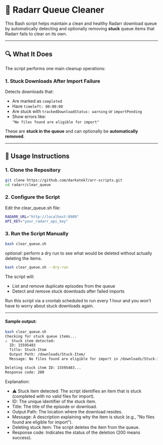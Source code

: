# 🧹 Radarr Queue Cleaner

This Bash script helps maintain a clean and healthy Radarr download queue by automatically detecting and optionally removing **stuck** queue items that Radarr fails to clear on its own.

---

## 🔍 What It Does

The script performs one main cleanup operations:

### 1. Stuck Downloads After Import Failure

Detects downloads that:
- Are marked as `completed`
- Have `timeleft: 00:00:00`
- Are stuck with `trackedDownloadStatus: warning` or `importPending`
- Show errors like:  
  `"No files found are eligible for import"`

These are **stuck in the queue** and can optionally be **automatically removed**.

---

## 🚀 Usage Instructions

### 1. Clone the Repository

```bash
git clone https://github.com/darkatek7/arr-scripts.git
cd radarr/clear_queue
```

### 2. Configure the Script
Edit the clear_queue.sh file:
 ```bash
RADARR_URL="http://localhost:8989"
API_KEY="your_radarr_api_key"
```

### 3. Run the Script Manually
```bash
bash clear_queue.sh
```

_optional:_ perform a dry run to see what would be deleted without actually deleting the items.
```bash
bash clear_queue.sh --dry-run
```

The script will:
* List and remove duplicate episodes from the queue
* Detect and remove stuck downloads after failed imports

Run this script via a crontab scheduled to run every 1 hour and you won't have to worry about stuck downloads again.

---

#### Sample output:
```bash
bash clear_queue.sh 
Checking for stuck queue items...
⚠️  Stuck item detected:
  ID: 15595483
  Title: Stuck-Item
  Output Path: /downloads/Stuck-Item/
  Message: No files found are eligible for import in /downloads/Stuck-Item/

Deleting stuck item ID: 15595483...
Response code: 200
```

Explanation:
* ⚠️ Stuck item detected: The script identifies an item that is stuck (completed with no valid files for import).
* ID: The unique identifier of the stuck item.
* Title: The title of the episode or download.
* Output Path: The location where the download resides.
* Message: A description explaining why the item is stuck (e.g., "No files found are eligible for import").
* Deleting stuck item: The script deletes the item from the queue.
* Response code: Indicates the status of the deletion (200 means success).
